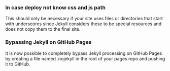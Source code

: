 ### In case deploy not know css and js path

This should only be necessary if your site uses files or directories that start with underscores since Jekyll considers these to be special resources and does not copy them to the final site.

### Bypassing Jekyll on GitHub Pages

It is now possible to completely bypass Jekyll processing on GitHub Pages by creating a file named .nojekyll in the root of your pages repo and pushing it to GitHub.
